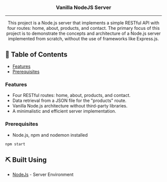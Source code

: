 <h3 align="center">Vanilla NodeJS Server</h3>

---

<p align="center"> This project is a Node.js server that implements a simple RESTful API with four routes: home, about, products, and contact. The primary focus of this project is to demonstrate the concepts and architecture of a Node.js server implemented from scratch, without the use of frameworks like Express.js.
    <br> 
</p>

## 📝 Table of Contents

- [Features](#Features)
- [Prerequisites](#Prerequisites)

### Features

- Four RESTful routes: home, about, products, and contact.
- Data retrieval from a JSON file for the "products" route.
- Vanilla Node.js architecture without third-party libraries.
- A minimalistic and efficient server implementation.

### Prerequisites

- Node.js, npm and nodemon installed

```
npm start
```

## ⛏️ Built Using <a name = "built_using"></a>

- [NodeJs](https://nodejs.org/en/) - Server Environment
